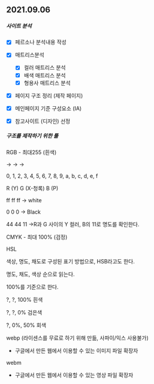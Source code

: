 ## 2021.09.06

##### 사이트 분석

- [x] 페르소나 분석내용 작성
- [x] 매트리스분석
  - [x] 컬러 매트리스 분석
  - [x] 배색 매트리스 분석
  - [x] 형용사 매트리스 분석
- [x] 페이지 구조 정리 (제작 페이지)
- [x] 메인페이지 기준 구성요소 (IA)
- [x] 참고사이트 (디자인) 선정



##### 구조를 제작하기 위한 툴

RGB - 최대255 (흰색)

→ → → 

0, 1, 2, 3, 4, 5, 6, 7, 8, 9, a, b, c, d, e, f



R    (Y)    G   (X-청록)     B     (P)

ff            ff                     ff            → white

0             0                     0            → Black

44          44                   11          →R과 G 사이의 Y 컬러, B의 11로 명도를 확인한다.





CMYK - 최대 100% (검정)



HSL

색상, 명도, 채도로 구성된 표기 방법으로, HSB라고도 한다.

명도, 채도, 색상 순으로 읽는다. 

100%를 기준으로 한다.



?, ?, 100% 흰색

?, ?, 0% 검은색

?, 0%, 50% 회색



webp (라이센스를 무료로 하기 위해 만듦, 사파이/익스 사용불가)

- 구글에서 만든 웹에서 이용할 수 있는 이미지 파일 확장자



webm

- 구글에서 만든 웹에서 이용할 수 있는 영상 파일 확장자
